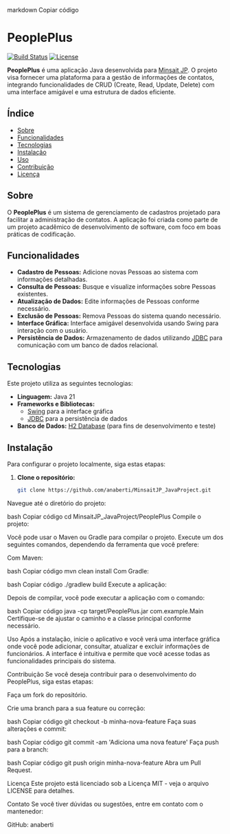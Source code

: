 markdown
Copiar código
# PeoplePlus

[![Build Status](https://img.shields.io/github/workflow/status/anaberti/MinsaitJP_JavaProject/Build)](https://github.com/anaberti/MinsaitJP_JavaProject/actions)
[![License](https://img.shields.io/github/license/anaberti/MinsaitJP_JavaProject)](https://opensource.org/licenses/MIT)

**PeoplePlus** é uma aplicação Java desenvolvida para [Minsait JP](https://www.minsait.com/). O projeto visa fornecer uma plataforma para a gestão de informações de contatos, integrando funcionalidades de CRUD (Create, Read, Update, Delete) com uma interface amigável e uma estrutura de dados eficiente.

## Índice

- [Sobre](#sobre)
- [Funcionalidades](#funcionalidades)
- [Tecnologias](#tecnologias)
- [Instalação](#instalação)
- [Uso](#uso)
- [Contribuição](#contribuição)
- [Licença](#licença)

## Sobre

O **PeoplePlus** é um sistema de gerenciamento de cadastros projetado para facilitar a administração de contatos. A aplicação foi criada como parte de um projeto acadêmico de desenvolvimento de software, com foco em boas práticas de codificação.

## Funcionalidades

- **Cadastro de Pessoas:** Adicione novas Pessoas ao sistema com informações detalhadas.
- **Consulta de Pessoas:** Busque e visualize informações sobre Pessoas existentes.
- **Atualização de Dados:** Edite informações de Pessoas conforme necessário.
- **Exclusão de Pessoas:** Remova Pessoas do sistema quando necessário.
- **Interface Gráfica:** Interface amigável desenvolvida usando Swing para interação com o usuário.
- **Persistência de Dados:** Armazenamento de dados utilizando [JDBC](https://www.oracle.com/java/technologies/jdbc.html) para comunicação com um banco de dados relacional.

## Tecnologias

Este projeto utiliza as seguintes tecnologias:

- **Linguagem:** Java 21
- **Frameworks e Bibliotecas:** 
  - [Swing](https://docs.oracle.com/javase/tutorial/uiswing/) para a interface gráfica
  - [JDBC](https://www.oracle.com/java/technologies/jdbc.html) para a persistência de dados
- **Banco de Dados:** [H2 Database](https://www.h2database.com/html/main.html) (para fins de desenvolvimento e teste)

## Instalação

Para configurar o projeto localmente, siga estas etapas:

1. **Clone o repositório:**

   ```bash
   git clone https://github.com/anaberti/MinsaitJP_JavaProject.git
Navegue até o diretório do projeto:

bash
Copiar código
cd MinsaitJP_JavaProject/PeoplePlus
Compile o projeto:

Você pode usar o Maven ou Gradle para compilar o projeto. Execute um dos seguintes comandos, dependendo da ferramenta que você prefere:

Com Maven:

bash
Copiar código
mvn clean install
Com Gradle:

bash
Copiar código
./gradlew build
Execute a aplicação:

Depois de compilar, você pode executar a aplicação com o comando:

bash
Copiar código
java -cp target/PeoplePlus.jar com.example.Main
Certifique-se de ajustar o caminho e a classe principal conforme necessário.

Uso
Após a instalação, inicie o aplicativo e você verá uma interface gráfica onde você pode adicionar, consultar, atualizar e excluir informações de funcionários. A interface é intuitiva e permite que você acesse todas as funcionalidades principais do sistema.

Contribuição
Se você deseja contribuir para o desenvolvimento do PeoplePlus, siga estas etapas:

Faça um fork do repositório.

Crie uma branch para a sua feature ou correção:

bash
Copiar código
git checkout -b minha-nova-feature
Faça suas alterações e commit:

bash
Copiar código
git commit -am 'Adiciona uma nova feature'
Faça push para a branch:

bash
Copiar código
git push origin minha-nova-feature
Abra um Pull Request.

Licença
Este projeto está licenciado sob a Licença MIT - veja o arquivo LICENSE para detalhes.

Contato
Se você tiver dúvidas ou sugestões, entre em contato com o mantenedor:

GitHub: anaberti
